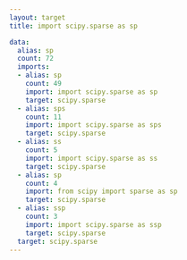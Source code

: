 ```yaml
---
layout: target
title: import scipy.sparse as sp

data:
  alias: sp
  count: 72
  imports:
  - alias: sp
    count: 49
    import: import scipy.sparse as sp
    target: scipy.sparse
  - alias: sps
    count: 11
    import: import scipy.sparse as sps
    target: scipy.sparse
  - alias: ss
    count: 5
    import: import scipy.sparse as ss
    target: scipy.sparse
  - alias: sp
    count: 4
    import: from scipy import sparse as sp
    target: scipy.sparse
  - alias: ssp
    count: 3
    import: import scipy.sparse as ssp
    target: scipy.sparse
  target: scipy.sparse
---
```

